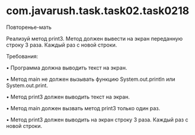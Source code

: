 # com.javarush.task.task02.task0218
Повторенье-мать

Реализуй метод print3. Метод должен вывести на экран переданную строку 3 раза.
Каждый раз с новой строки.

Требования:

•	Программа должна выводить текст на экран.

•	Метод main не должен вызывать функцию System.out.println или System.out.print.

•	Метод print3 должен выводить текст на экран.

•	Метод main должен вызвать метод print3 только один раз.

•	Метод print3 должен выводить на экран строку 3 раза. Каждый раз с новой строки.
